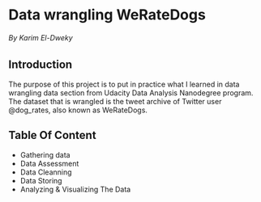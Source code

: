 # Data wrangling WeRateDogs

###### By Karim El-Dweky

## Introduction

The purpose of this project is to put in practice what I learned in data wrangling data section from Udacity Data Analysis Nanodegree program. The dataset that is wrangled is the tweet archive of Twitter user @dog_rates, also known as WeRateDogs.

## Table Of Content
- Gathering data
- Data Assessment
- Data Cleanning
- Data Storing
- Analyzing & Visualizing The Data
